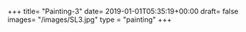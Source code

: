 +++
title= "Painting-3"
date= 2019-01-01T05:35:19+00:00
draft= false
images= "/images/SL3.jpg"
type = "painting"
+++
